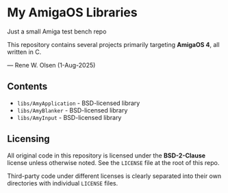 # My AmigaOS Libraries

Just a small Amiga test bench repo

This repository contains several projects primarily targeting **AmigaOS 4**, all written in C.

— Rene W. Olsen (1-Aug-2025)

## Contents

- `libs/AmyApplication` - BSD-licensed library
- `libs/AmyBlanker` - BSD-licensed library
- `libs/AmyInput` - BSD-licensed library

## Licensing

All original code in this repository is licensed under the **BSD-2-Clause** license unless otherwise noted. See the `LICENSE` file at the root of this repo.

Third-party code under different licenses is clearly separated into their own directories with individual `LICENSE` files.
